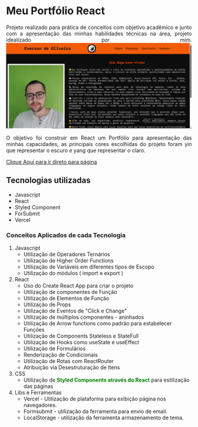 # Meu Portfólio React
<div style="text-align: justify">
Projeto realizado para prática de conceitos com objetivo acadêmico e junto com a apresentação das minhas habilidades técnicas  na área, projeto idealizado por mim.

<img src ="src/images/project-my-portfolio.png" alt="Imagem da tela inicial do projeto.">


O objetivo foi construir em React um Portfólio para apresentação das minhas capacidades, as principais cores escolhidas do projeto foram yin que representar o escuro e yang que representar o claro.

</div>


<a href="https://project-my-portfolio-eor13.vercel.app/" target="_blank">Clique Aqui para ir direto para página</a>

## Tecnologias utilizadas
- Javascript
- React
- Styled Component
- ForSubmit
- Vercel

### Conceitos Aplicados de cada Tecnologia
<ol>
    <li>Javascript
        <ul>
            <li>Utilização de Operadores Ternários</li>
            <li>Utilização de Higher Order Functions</li>
            <li>Utilização de Variáveis em diferentes tipos de Escopo</li>
            <li>Utilização do módulos ( import e export ) </li>
        </ul>
    </li>
    <li>React
        <ul>
            <li>Uso do Create React App para criar o projeto </li>
            <li>Utilização de componentes de Função</li>
            <li>Utilização de Elementos de Função</li>
            <li>Utilização de Props</li>
            <li>Utilização de Eventos de "Click e Change"</li>
            <li>Utilização de múltiplos componentes - aninhados</li>
            <li>Utilização de Arrow functions como padrão para estabelecer Funções</li>
            <li>Utilização de Components Stateless e StateFull</li>
            <li>Utilização de Hooks como useState e useEffect</li>
            <li>Utilização de Formulários</li>
            <li>Renderização de Condicionais</li>
            <li>Utilização de Rotas com ReactRouter</li>
            <li>Atribuição via Desestruturação de Itens</li>
        </ul>
    </li>
    <li>CSS
        <ul>
            <li>Utilização de <strong style="color:green;">Styled Components através do React</strong> para estilização das páginas</li>
        </ul>
    </li>
    <li>Libs e Ferramentas
        <ul>
            <li>Vercel - Utilização de plataforma para exibição página nos navegadores.</li>
            <li>Formsubmit - utilização da ferramenta para envio de email. </li>
            <li>LocalStorage - utilização da ferramenta armazenamento de tema. </li>
        </ul>
    </li>
</ol>